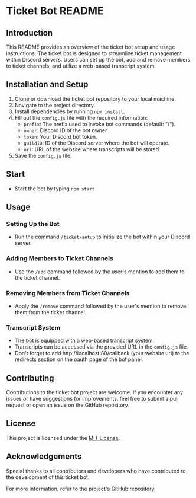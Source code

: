 # Ticket Bot README

## Introduction

This README provides an overview of the ticket bot setup and usage instructions. The ticket bot is designed to streamline ticket management within Discord servers. Users can set up the bot, add and remove members to ticket channels, and utilize a web-based transcript system.

## Installation and Setup

1. Clone or download the ticket bot repository to your local machine.
2. Navigate to the project directory.
3. Install dependencies by running `npm install`.
4. Fill out the `config.js` file with the required information:
   - `prefix`: The prefix used to invoke bot commands (default: "/").
   - `owner`: Discord ID of the bot owner.
   - `token`: Your Discord bot token.
   - `guildID`: ID of the Discord server where the bot will operate.
   - `url`: URL of the website where transcripts will be stored.
5. Save the `config.js` file.

## Start

- Start the bot by typing `npm start`

## Usage

### Setting Up the Bot

- Run the command `/ticket-setup` to initialize the bot within your Discord server.

### Adding Members to Ticket Channels

- Use the `/add` command followed by the user's mention to add them to the ticket channel.

### Removing Members from Ticket Channels

- Apply the `/remove` command followed by the user's mention to remove them from the ticket channel.

### Transcript System

- The bot is equipped with a web-based transcript system.
- Transcripts can be accessed via the provided URL in the `config.js` file.
- Don't forget to add http://localhost:80/callback (your website url) to the redirects section on the oauth page of the bot panel.

## Contributing

Contributions to the ticket bot project are welcome. If you encounter any issues or have suggestions for improvements, feel free to submit a pull request or open an issue on the GitHub repository.

## License

This project is licensed under the [MIT License](LICENSE).

## Acknowledgements

Special thanks to all contributors and developers who have contributed to the development of this ticket bot.

For more information, refer to the project's GitHub repository.
